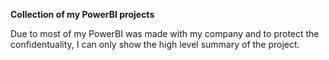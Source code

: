 **Collection of my PowerBI projects**

Due to most of my PowerBI was made with my company and to protect the confidentuality, I can only show the high level summary of the project. 
